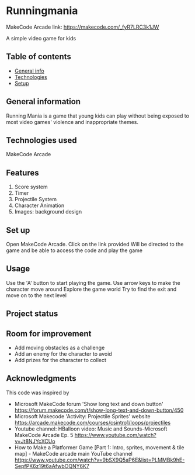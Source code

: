 # Runningmania
MakeCode Arcade link: https://makecode.com/_fyR7LRC3k1JW

A simple video game for kids

## Table of contents
* [General info](#general-info)
* [Technologies](#technologies)
* [Setup](#setup)
  
## General information

Running Mania is a game that young kids can play without being exposed to most video games' violence and inappropriate themes.

## Technologies used 

MakeCode Arcade 

## Features

1. Score system
2. Timer
3. Projectile System
4. Character Animation
5. Images: background design

## Set up

Open MakeCode Arcade.
Click on the link provided 
Will be directed to the game and be able to access the code and play the game

## Usage 

Use the 'A' button to start playing the game.
Use arrow keys to make the character move around
Explore the game world
Try to find the exit and move on to the next level

## Project status 

## Room for improvement 

- Add moving obstacles as a challenge
- Add an enemy for the character to avoid
- Add prizes for the character to collect

## Acknowledgments 

This code was inspired by 
- Microsoft MakeCode forum  'Show long text and down button' https://forum.makecode.com/t/show-long-text-and-down-button/450
- Microsoft Makecode 'Activity: Projectile Sprites' website https://arcade.makecode.com/courses/csintro1/loops/projectiles
- Youtube channel: HBalloon  video: Music and Sounds-Microsoft MakeCode Arcade Ep. 5 https://www.youtube.com/watch?v=Jt8NJYcXCUo
- How to Make a Platformer Game [Part 1: Intro, sprites, movement & tile map] - MakeCode arcade main YouTube channel https://www.youtube.com/watch?v=9bSX9Q5aP6E&list=PLMMBk9hE-SepfPK6z19t6aAfwbOQNY6K7

